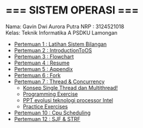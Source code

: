 # === SISTEM OPERASI ===
Nama: Gavin Dwi Aurora Putra
NRP : 3124521018  
Kelas: Teknik Informatika A PSDKU Lamongan  

- [Pertemuan 1 : Latihan Sistem Bilangan](https://github.com/GapsMyers/SisOp-2025/blob/main/Tugas%201/1.md)
- [Pertemuan 2 : IntroductionToOS](IntroductionToOS.md)
- [Pertemuan 3 : Flowchart](https://github.com/GapsMyers/SisOp-2025/blob/main/Tugas%203/Computer.jpg)
- [Pertemuan 4 : Resume](https://github.com/GapsMyers/SisOp-2025/blob/main/Tugas%204/Resume.md)
- [Pertemuan 5 : Appendix](https://github.com/GapsMyers/SisOp-2025/blob/main/Tugas%205/Appendix.md)
- [Pertemuan 6 : Fork](https://github.com/GapsMyers/SisOp-2025/blob/main/Tugas%206/fork.md)
- [Pertemuan 7 : Thread & Concurrency](https://github.com/GapsMyers/SisOp-2025/tree/main/Tugas%207)
    - [Konsep Single Thread dan Multithread!](https://github.com/GapsMyers/SisOp-2025/blob/main/Tugas%207/Thread%20and%20Multithread.md)
    - [Programming Exercise](https://github.com/GapsMyers/SisOp-2025/blob/main/Tugas%207/program%20exercise.md)
    - [PPT evolusi teknologi processor Intel](https://github.com/GapsMyers/SisOp-2025/blob/main/Tugas%207/Evolusi-Teknologi-Prosesor-Intel.pdf)
    - [Practice Exercises](https://github.com/GapsMyers/SisOp-2025/blob/main/Tugas%207/practice%20exercises.md)
- [Pertemuan 10 : Cpu Scheduling](https://github.com/GapsMyers/SisOp-2025/blob/main/pertemuan%2010/CpuScheduling.md)
- [Pertemuan 12 : SJF & STRF](https://github.com/GapsMyers/SisOp-2025/blob/main/pertemuan%2012/SJF%20%26%20STRF.md)
